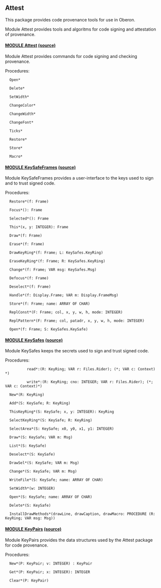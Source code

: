 ## Attest
This package provides code provenance tools for use in Oberon.


Module Attest provides tools and algoritms for code signing and attestation of provenance.


#### [MODULE Attest](https://github.com/io-core/doc/blob/main/explib/Attest/Attest.Mod) [(source)](https://github.com/io-core/Attest/blob/main/Attest.Mod)
Module Attest provides commands for code signing and checking provenance.


Procedures:
```
  Open*

  Delete*

  SetWidth*

  ChangeColor*

  ChangeWidth*

  ChangeFont*

  Ticks*

  Restore*

  Store*

  Macro*

```


#### [MODULE KeySafeFrames](https://github.com/io-core/doc/blob/main/explib/Attest/KeySafeFrames.Mod) [(source)](https://github.com/io-core/Attest/blob/main/KeySafeFrames.Mod)
Module KeySafeFrames provides a user-interface to the keys used to sign and to trust signed code.


Procedures:
```
  Restore*(f: Frame)

  Focus*(): Frame

  Selected*(): Frame

  This*(x, y: INTEGER): Frame

  Draw*(f: Frame)

  Erase*(f: Frame)

  DrawKeyRing*(f: Frame; L: KeySafes.KeyRing)

  EraseKeyRing*(f: Frame; R: KeySafes.KeyRing)

  Change*(f: Frame; VAR msg: KeySafes.Msg)

  Defocus*(f: Frame)

  Deselect*(f: Frame)

  Handle*(f: Display.Frame; VAR m: Display.FrameMsg)

  Store*(f: Frame; name: ARRAY OF CHAR)

  ReplConst*(F: Frame; col, x, y, w, h, mode: INTEGER)

  ReplPattern*(F: Frame; col, patadr, x, y, w, h, mode: INTEGER)

  Open*(f: Frame; S: KeySafes.KeySafe)

```


#### [MODULE KeySafes](https://github.com/io-core/doc/blob/main/explib/Attest/KeySafes.Mod) [(source)](https://github.com/io-core/Attest/blob/main/KeySafes.Mod)
Module KeySafes keeps the secrets used to sign and trust signed code.


Procedures:
```
          read*:(R: KeyRing; VAR r: Files.Rider); (*; VAR c: Context) *)

          write*:(R: KeyRing; cno: INTEGER; VAR r: Files.Rider); (*; VAR c: Context)*)

  New*(R: KeyRing)

  Add*(S: KeySafe; R: KeyRing)

  ThisKeyRing*(S: KeySafe; x, y: INTEGER): KeyRing

  SelectKeyRing*(S: KeySafe; R: KeyRing)

  SelectArea*(S: KeySafe; x0, y0, x1, y1: INTEGER)

  Draw*(S: KeySafe; VAR m: Msg)

  List*(S: KeySafe)

  Deselect*(S: KeySafe)

  DrawSel*(S: KeySafe; VAR m: Msg)

  Change*(S: KeySafe; VAR m: Msg)

  WriteFile*(S: KeySafe; name: ARRAY OF CHAR)

  SetWidth*(w: INTEGER)

  Open*(S: KeySafe; name: ARRAY OF CHAR)

  Delete*(S: KeySafe)

  InstallDrawMethods*(drawLine, drawCaption, drawMacro: PROCEDURE (R: KeyRing; VAR msg: Msg))

```


#### [MODULE KeyPairs](https://github.com/io-core/doc/blob/main/explib/Attest/KeyPairs.Mod) [(source)](https://github.com/io-core/Attest/blob/main/KeyPairs.Mod)
Module KeyPairs provides the data structures used by the Attest package for code provenance.


Procedures:
```
  New*(P: KeyPair; v: INTEGER) : KeyPair

  Get*(P: KeyPair; x: INTEGER): INTEGER

  Clear*(P: KeyPair)

```
